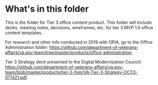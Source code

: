 # What's in this folder

This is the folder for Tier 3 office content product. This folder will include decks, meeting notes, decisions, wireframes, etc. for tier 3 MVP 1.0 office content templates. 

For research and other info conducted in 2019 with OPIA, go to the Office Administration folder: 
https://github.com/department-of-veterans-affairs/va.gov-team/tree/master/products/office-administration 


Tier 3 Strategy deck presented to the Digital Modernization Council: 
https://github.com/department-of-veterans-affairs/va.gov-team/blob/master/products/tier-3-fom/VA-Tier-3-Strategy-OCTO-071421.pdf
